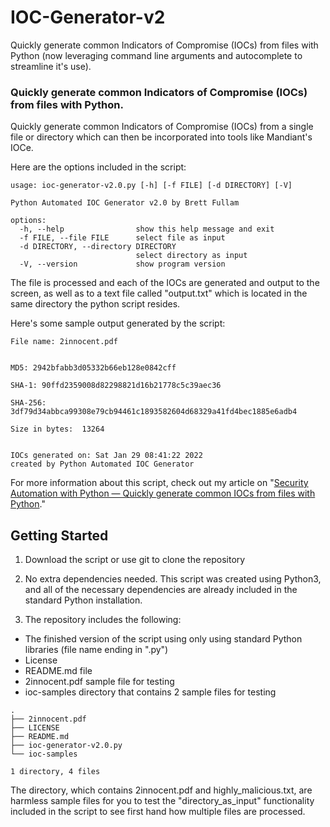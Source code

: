 # IOC-Generator-v2
Quickly generate common Indicators of Compromise (IOCs) from files with Python (now leveraging command line arguments and autocomplete to streamline it's use).

### Quickly generate common Indicators of Compromise (IOCs) from files with Python.

Quickly generate common Indicators of Compromise (IOCs) from a single file or directory which can then be incorporated into tools like Mandiant's IOCe.

Here are the options included in the script:

``` noLineNumbers
usage: ioc-generator-v2.0.py [-h] [-f FILE] [-d DIRECTORY] [-V]

Python Automated IOC Generator v2.0 by Brett Fullam

options:
  -h, --help                show this help message and exit
  -f FILE, --file FILE      select file as input
  -d DIRECTORY, --directory DIRECTORY
                            select directory as input
  -V, --version             show program version
```

The file is processed and each of the IOCs are generated and output to the screen, as well as to a text file called "output.txt" which is located in the same directory the python script resides.

Here's some sample output generated by the script:

``` noLineNumbers
File name: 2innocent.pdf


MD5: 2942bfabb3d05332b66eb128e0842cff

SHA-1: 90ffd2359008d82298821d16b21778c5c39aec36

SHA-256: 3df79d34abbca99308e79cb94461c1893582604d68329a41fd4bec1885e6adb4

Size in bytes:  13264


IOCs generated on: Sat Jan 29 08:41:22 2022
created by Python Automated IOC Generator
```

For more information about this script, check out my article on "[Security Automation with Python — Quickly generate common IOCs from files with Python](https://www.brettfullam.com/security-automation-with-python-quickly-generate-common-io-cs-from-files-with-python  "Quickly generate common IOCs from files with Python")." 

## Getting Started

1. Download the script or use git to clone the repository

2. No extra dependencies needed.  This script was created using Python3, and all of the necessary dependencies are already included in the standard Python installation.

3. The repository includes the following:

* The finished version of the script using only using standard Python libraries (file name ending in ".py")
* License
* README.md file
* 2innocent.pdf sample file for testing
* ioc-samples directory that contains 2 sample files for testing

``` nolinenumbers
.
├── 2innocent.pdf
├── LICENSE
├── README.md
├── ioc-generator-v2.0.py
└── ioc-samples

1 directory, 4 files
```
The directory, which contains 2innocent.pdf and highly_malicious.txt, are harmless sample files for you to test the "directory_as_input" functionality included in the script to see first hand how multiple files are processed.